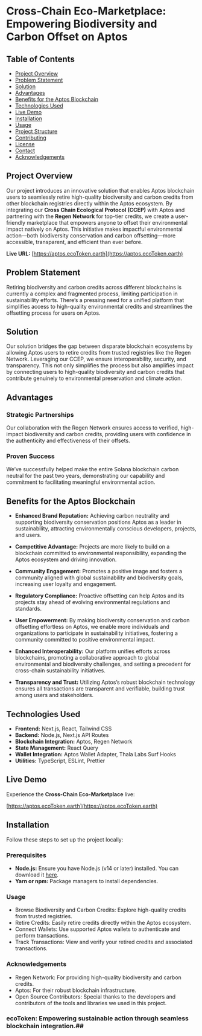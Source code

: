# Cross-Chain Eco-Marketplace: Empowering Biodiversity and Carbon Offset on Aptos

## Table of Contents

- [Project Overview](#project-overview)
- [Problem Statement](#problem-statement)
- [Solution](#solution)
- [Advantages](#advantages)
- [Benefits for the Aptos Blockchain](#benefits-for-the-aptos-blockchain)
- [Technologies Used](#technologies-used)
- [Live Demo](#live-demo)
- [Installation](#installation)
- [Usage](#usage)
- [Project Structure](#project-structure)
- [Contributing](#contributing)
- [License](#license)
- [Contact](#contact)
- [Acknowledgements](#acknowledgements)

## Project Overview

Our project introduces an innovative solution that enables Aptos blockchain users to seamlessly retire high-quality biodiversity and carbon credits from other blockchain registries directly within the Aptos ecosystem. By integrating our **Cross Chain Ecological Protocol (CCEP)** with Aptos and partnering with the **Regen Network** for top-tier credits, we create a user-friendly marketplace that empowers anyone to offset their environmental impact natively on Aptos. This initiative makes impactful environmental action—both biodiversity conservation and carbon offsetting—more accessible, transparent, and efficient than ever before.

**Live URL:** [https://aptos.ecoToken.earth](https://aptos.ecoToken.earth)

## Problem Statement

Retiring biodiversity and carbon credits across different blockchains is currently a complex and fragmented process, limiting participation in sustainability efforts. There’s a pressing need for a unified platform that simplifies access to high-quality environmental credits and streamlines the offsetting process for users on Aptos.

## Solution

Our solution bridges the gap between disparate blockchain ecosystems by allowing Aptos users to retire credits from trusted registries like the Regen Network. Leveraging our CCEP, we ensure interoperability, security, and transparency. This not only simplifies the process but also amplifies impact by connecting users to high-quality biodiversity and carbon credits that contribute genuinely to environmental preservation and climate action.

## Advantages

### Strategic Partnerships

Our collaboration with the Regen Network ensures access to verified, high-impact biodiversity and carbon credits, providing users with confidence in the authenticity and effectiveness of their offsets.

### Proven Success

We’ve successfully helped make the entire Solana blockchain carbon neutral for the past two years, demonstrating our capability and commitment to facilitating meaningful environmental action.

## Benefits for the Aptos Blockchain

- **Enhanced Brand Reputation:** Achieving carbon neutrality and supporting biodiversity conservation positions Aptos as a leader in sustainability, attracting environmentally conscious developers, projects, and users.
  
- **Competitive Advantage:** Projects are more likely to build on a blockchain committed to environmental responsibility, expanding the Aptos ecosystem and driving innovation.
  
- **Community Engagement:** Promotes a positive image and fosters a community aligned with global sustainability and biodiversity goals, increasing user loyalty and engagement.
  
- **Regulatory Compliance:** Proactive offsetting can help Aptos and its projects stay ahead of evolving environmental regulations and standards.
  
- **User Empowerment:** By making biodiversity conservation and carbon offsetting effortless on Aptos, we enable more individuals and organizations to participate in sustainability initiatives, fostering a community committed to positive environmental impact.
  
- **Enhanced Interoperability:** Our platform unifies efforts across blockchains, promoting a collaborative approach to global environmental and biodiversity challenges, and setting a precedent for cross-chain sustainability initiatives.
  
- **Transparency and Trust:** Utilizing Aptos’s robust blockchain technology ensures all transactions are transparent and verifiable, building trust among users and stakeholders.

## Technologies Used

- **Frontend:** Next.js, React, Tailwind CSS
- **Backend:** Node.js, Next.js API Routes
- **Blockchain Integration:** Aptos, Regen Network
- **State Management:** React Query
- **Wallet Integration:** Aptos Wallet Adapter, Thala Labs Surf Hooks
- **Utilities:** TypeScript, ESLint, Prettier

## Live Demo

Experience the **Cross-Chain Eco-Marketplace** live:

[https://aptos.ecoToken.earth](https://aptos.ecoToken.earth)

## Installation

Follow these steps to set up the project locally:

### Prerequisites

- **Node.js:** Ensure you have Node.js (v14 or later) installed. You can download it [here](https://nodejs.org/).
- **Yarn or npm:** Package managers to install dependencies.

### Usage

- Browse Biodiversity and Carbon Credits: Explore high-quality credits from trusted registries.
- Retire Credits: Easily retire credits directly within the Aptos ecosystem.
- Connect Wallets: Use supported Aptos wallets to authenticate and perform transactions.
- Track Transactions: View and verify your retired credits and associated transactions.

### Acknowledgements
- Regen Network: For providing high-quality biodiversity and carbon credits.
- Aptos: For their robust blockchain infrastructure.
- Open Source Contributors: Special thanks to the developers and contributors of the tools and libraries we used in this project.

### ecoToken: Empowering sustainable action through seamless blockchain integration.##